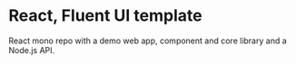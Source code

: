 # React, Fluent UI template

React mono repo with a demo web app, component and core library and a Node.js API.
